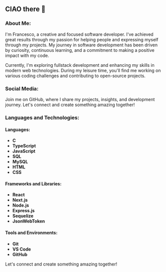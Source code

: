 ## CIAO there 👋

### About Me:
I'm Francesco, a creative and focused software developer. I've achieved great results through my passion for helping people and expressing myself through my projects. My journey in software development has been driven by curiosity, continuous learning, and a commitment to making a positive impact with my code.

Currently, I'm exploring fullstack development and enhancing my skills in modern web technologies. During my leisure time, you'll find me working on various coding challenges and contributing to open-source projects.

### Social Media: 
Join me on GitHub, where I share my projects, insights, and development journey. Let's connect and create something amazing together!

### Languages and Technologies:
#### Languages:
- **C**
- **TypeScript**
- **JavaScript**
- **SQL**
- **MySQL**
- **HTML**
- **CSS**

#### Frameworks and Libraries:
- **React**
- **Next.js**
- **Node.js**
- **Express.js**
- **Sequelize**
- **JsonWebToken**

#### Tools and Environments:
- **Git**
- **VS Code**
- **GitHub**

Let's connect and create something amazing together!

